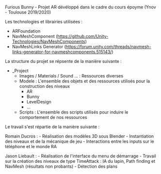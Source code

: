 Furious Bunny - Projet AR dévéloppé dans le cadre du cours époyme (Ynov - Toulouse 2019/2020)

Les technologies et librairies utilisées : 
  - ARFoundation
  - NavMeshComponent (https://github.com/Unity-Technologies/NavMeshComponents)
  - NavMeshLinks Generator (https://forum.unity.com/threads/navmesh-links-generator-for-navmeshcomponents.515143/)
  
  
La structure du projet se répsente de la manière suivante : 
  - _Project
    - Images / Materials / Sound ... : Ressources diverses 
    - Modele : L'ensemble des objets et des ressources utilisés pour la construction des niveaux 
      - AR
      - Bunny
      - LevelDesign 
      - ...
    - Scripts : L'ensemble des scripts utilisés pour induire le comportement de nos ressources
    
Le travail s'est répartie de la manière suivante : 

  Romain Ducros :
    - Réalisation des modèles 3D sous Blender
    - Instantiation des niveaux et de la mécanique de jeu
    - Interactions entre les inputs sur le téléphone et le monde RA
 
  Jason Liebault :
    - Réalisation de l'interface du menu de démarrage
    - Travail sur la création des niveaux de type TimeAttack : IA du lapin, Path finding et NavMesh (résultats non probants)
    - Détection des plans
